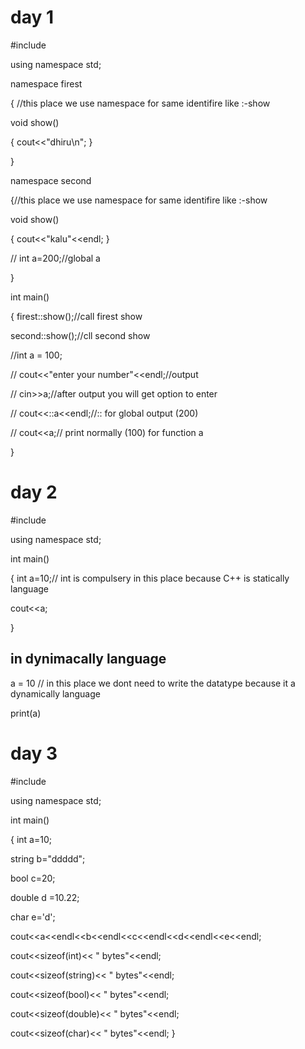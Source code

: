 # day 1

#include<iostream>

using namespace std;

namespace firest

{ //this place we use namespace for same identifire like :-show

  void show()
  
  {
        cout<<"dhiru\n";
  }
  
}

namespace second

{//this place we use namespace for same identifire like :-show

  void show()
  
  {
        cout<<"kalu"<<endl;
   }
   
// int a=200;//global a

}

int main()

 {   firest::show();//call firest show
 
  second::show();//cll second show
  
  //int a = 100;
  
//     cout<<"enter your number"<<endl;//output 

//     cin>>a;//after output you will get option to enter

//     cout<<::a<<endl;//:: for global output (200)

//     cout<<a;// print normally (100) for function a 
   
}

# day 2

 #include<iostream>
 
using namespace std;

int main()

{
  int a=10;// int is compulsery in this place because  C++ is statically language 
    
  cout<<a;
  
}

## in dynimacally language 

a = 10 // in this place we dont need to write the datatype because it a dynamically language

print(a)

# day 3

#include <iostream>

using namespace std;

int main()

{
    int a=10;
    
  string b="ddddd";
    
  bool c=20;
  
  double d =10.22;
  
  char e='d';
  
  cout<<a<<endl<<b<<endl<<c<<endl<<d<<endl<<e<<endl;
  
  cout<<sizeof(int)<< " bytes"<<endl;
  
   cout<<sizeof(string)<< " bytes"<<endl;
   
   cout<<sizeof(bool)<< " bytes"<<endl;
   
  cout<<sizeof(double)<< " bytes"<<endl;
  
  cout<<sizeof(char)<< " bytes"<<endl;
    }





